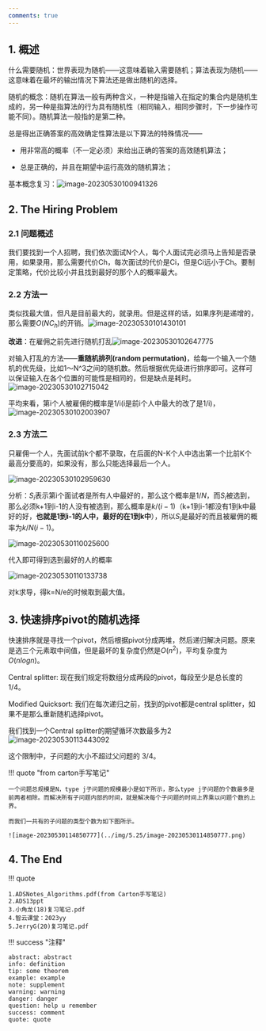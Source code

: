 ```yaml
---
comments: true
---
```

## 1. 概述

什么需要随机：世界表现为随机——这意味着输入需要随机；算法表现为随机——这意味着在最坏的输出情况下算法还是做出随机的选择。

随机的概念：随机在算法一般有两种含义，一种是指输入在指定的集合内是随机生成的，另一种是指算法的行为具有随机性（相同输入，相同步骤时，下一步操作可能不同）。随机算法一般指的是第二种。

总是得出正确答案的高效确定性算法是以下算法的特殊情况——

- 用非常高的概率（不一定必须）来给出正确的答案的高效随机算法；

- 总是正确的，并且在期望中运行高效的随机算法；

基本概念复习：![image-20230530100941326](../img/5.25/image-20230530100941326.png)

## 2. The Hiring Problem

### 2.1 问题概述

我们要找到一个人招聘，我们依次面试N个人，每个人面试完必须马上告知是否录用，如果录用，那么需要代价Ch，每次面试的代价是Ci，但是Ci远小于Ch。要制定策略，代价比较小并且找到最好的那个人的概率最大。

### 2.2 方法一

类似找最大值，但凡是目前最大的，就录用。但是这样的话，如果序列是递增的，那么需要$O(NC_h)$的开销。![image-20230530101430101](../img/5.25/image-20230530101430101.png)

**改进**：在雇佣之前先进行随机打乱![image-20230530102647775](../img/5.25/image-20230530102647775.png)

对输入打乱的方法——**重随机排列(random permutation)**，给每一个输入一个随机的优先级，比如1～N^3之间的随机数。然后根据优先级进行排序即可。这样可以保证输入在各个位置的可能性是相同的，但是缺点是耗时。![image-20230530102715042](../img/5.25/image-20230530102715042.png)

平均来看，第i个人被雇佣的概率是1/i(i是前i个人中最大的改了是1/i)，![image-20230530102003907](../img/5.25/image-20230530102003907.png)

### 2.3 方法二

只雇佣一个人，先面试前k个都不录取，在后面的N-K个人中选出第一个比前K个最高分要高的，如果没有，那么只能选择最后一个人。

![image-20230530102959630](../img/5.25/image-20230530102959630.png)

分析：$S_i$表示第i个面试者是所有人中最好的，那么这个概率是$1/N$，而$S_i$被选到，那么必须k+1到i-1的人没有被选到，那么概率是$k/(i-1)$（k+1到i-1都没有1到k中最好的好，**也就是1到i-1的人中，最好的在1到k中**），所以$S_i$是最好的而且被雇佣的概率为$k/N(i-1)$。

![image-20230530110025600](../img/5.25/image-20230530110025600.png)

代入即可得到选到最好的人的概率

![image-20230530110133738](../img/5.25/image-20230530110133738.png)

对k求导，得k=N/e的时候取到最大值。

## 3. 快速排序pivot的随机选择

快速排序就是寻找一个pivot，然后根据pivot分成两堆，然后递归解决问题。原来是选三个元素取中间值，但是最坏的复杂度仍然是$O(n^2)$，平均复杂度为$O(nlogn)$。

Central splitter: 现在我们规定将数组分成两段的pivot，每段至少是总长度的1/4。

Modified Quicksort: 我们在每次递归之前，找到的pivot都是central splitter，如果不是那么重新随机选择pivot。

我们找到一个Central splitter的期望循环次数最多为2![image-20230530113443092](../img/5.25/image-20230530113443092.png)

这个限制中，子问题的大小不超过父问题的 3/4。

!!! quote "from carton手写笔记"

    一个问题总规模是N，type j子问题的规模最小是如下所示，那么type j子问题的个数最多是前两者相除。而解决所有子问题内部的时间，就是解决每个子问题的时间上界乘以问题个数的上界。

    而我们一共有的子问题的类型个数为如下图所示。
    
    ![image-20230530114850777](../img/5.25/image-20230530114850777.png)

## 4. The End

!!! quote

    1.ADSNotes_Algorithms.pdf(from Carton手写笔记)
    2.ADS13ppt
    3.小角龙(18)复习笔记.pdf
    4.智云课堂：2023yy
    5.JerryG(20)复习笔记.pdf


!!! success "注释"

    abstract: abstract
    info: definition
    tip: some theorem
    example: example
    note: supplement 
    warning: warning
    danger: danger
    question: help u remember
    success: comment
    quote: quote